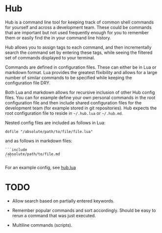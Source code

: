 # Hub

Hub is a command line tool for keeping track of common shell commands
for yourself and across a development team. These could be commands
that are important but not used frequently enough for you to remember
them or easily find the in your command line history.

Hub allows you to assign tags to each command, and then incrementally
search the command set by entering these tags, while seeing the
filtered set of commands displayed to your terminal.

Commands are defined in configuration files. These can either be in
Lua or markdown format. Lua provides the greatest flixibility and
allows for a large number of similar commands to be specified while
keeping the configuration file DRY.

Both Lua and markdown allows for recursive inclusion of other Hub
config files. You can for example define your own personal commands in
the root configuration file and then include shared configuration
files for the development team (for example stored in git
repositories). Hub expects the root configuration file to reside in
```~/.hub.lua``` or ```~/.hub.md```.

Nested config files are included as follows in Lua:

    dofile "/absolute/path/to/file/file.lua"

and as follows in markdown files:

    ```include
    /absolute/path/to/file.md
    ```
For an example config, see [hub.lua](./example/hub.lua)

# TODO

* Allow search based on partially entered keywords.

* Remember popular commands and sort accordingly. Should be easy to
  rerun a command that was just executed.

* Multiline commands (scripts).
